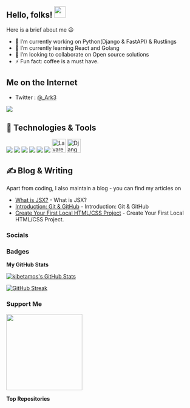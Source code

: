 ## Hello,  folks! <img src="https://raw.githubusercontent.com/MartinHeinz/MartinHeinz/master/wave.gif" width="30px">
Here is a brief about me :smiley:
- 🔭 I’m currently working on Python(Django & FastAPI) & Rustlings
- 🌱 I’m currently learning React and Golang
- 👯 I’m looking to collaborate on Open source solutions
- ⚡ Fun fact: coffee is a must have. 

## Me on the Internet


- Twitter : [@_Ark3](https://twitter.com/_Ark3)

<a href="https://www.twitter.com/_Ark3" target="_blank" rel="noreferrer"><img
src="https://img.shields.io/twitter/follow/_Ark3?logo=twitter&style=for-the-badge&color=0891b2&labelColor=1c1917"
/></a>

## 🔧 Technologies & Tools
![](https://img.shields.io/badge/OS-Linux-informational?style=flat&logo=linux&logoColor=white&color=2bbc8a)
![](https://img.shields.io/badge/Code-Python-informational?style=flat&logo=python&logoColor=white&color=2bbc8a)
![](https://img.shields.io/badge/Code-JavaScript-informational?style=flat&logo=javascript&logoColor=white&color=2bbc8a)
![](https://img.shields.io/badge/Tools-PostgreSQL-informational?style=flat&logo=postgresql&logoColor=white&color=2bbc8a)
![](https://img.shields.io/badge/Tools-Docker-informational?style=flat&logo=docker&logoColor=white&color=2bbc8a)
![](https://img.shields.io/badge/Cloud-Digital_Ocean-informational?style=flat&logo=digitalocean&logoColor=white&color=2bbc8a)
<a href="https://laravel.com/" target="_blank" rel="noreferrer"><img src="https://raw.githubusercontent.com/danielcranney/readme-generator/main/public/icons/skills/laravel-colored.svg" width="36" height="36" alt="Lavarel" /></a>
<a href="https://www.djangoproject.com/" target="_blank" rel="noreferrer"><img src="https://raw.githubusercontent.com/danielcranney/readme-generator/main/public/icons/skills/django-colored.svg" width="36" height="36" alt="Django" /></a>

</p>

## &#x270d; Blog & Writing

Apart from coding, I also maintain a blog - you can find my articles on


-   [What is JSX?](https://dev.to/ark7/what-is-jsx-5f60) - What is JSX?
-  [Introduction: Git & GitHub](https://dev.to/ark7/introduction-git-github-54oc) - Introduction: Git & GitHub
- [Create Your First Local HTML/CSS Project](https://dev.to/ark7/create-your-first-local-htmlcss-project-51pc) - Create Your First Local HTML/CSS Project.



### Socials


### Badges


<b>My GitHub Stats</b>


<!-- <a href="https://github.com/kibetamos/kibetamos">
  
  <img align="center" src="https://github-readme-stats.vercel.app/api/top-langs/?username=kibetamos&hide=java,html,tex&title_color=ffffff&text_color=c9cacc&icon_color=2bbc8a&bg_color=1d1f21&langs_count=3" />
</a> -->

<a href="https://github.com/kibetamos">
  <img align="center" src="https://github-readme-stats.vercel.app/api?username=kibetamos&show_icons=true&line_height=27&count_private=true&title_color=ffffff&text_color=c9cacc&icon_color=2bbc8a&bg_color=1d1f21" alt="kibetamos's GitHub Stats" />
</a>

<!-- <a href="http://www.github.com/kibetamos/"><img src="https://activity-graph.herokuapp.com/graph?username=kibetamos&bg_color=1c1917&color=ffffff&line=0891b2&point=ffffff&area_color=1c1917&area=true&hide_border=true&custom_title=GitHub%20Commits%20Graph" alt="GitHub Commits Graph" /></a>

<a href="https://github.com/kibetamos" align="left"><img src="https://github-readme-stats.vercel.app/api/top-langs/?username=kibetamos&title_color=0891b2&text_color=ffffff&icon_color=0891b2&bg_color=1c1917" alt="Top Languages" /></a> -->
[![GitHub Streak](https://github-readme-streak-stats.herokuapp.com?user=kibetamos&theme=ads-juicy-fresh&hide_border=true)](https://git.io/streak-stats)

### Support Me
<a href="https://www.buymeacoffee.com/kibetamos5y"><img src="https://cdn.buymeacoffee.com/buttons/v2/default-yellow.png" width="200" /></a>

<b>Top Repositories</b>

